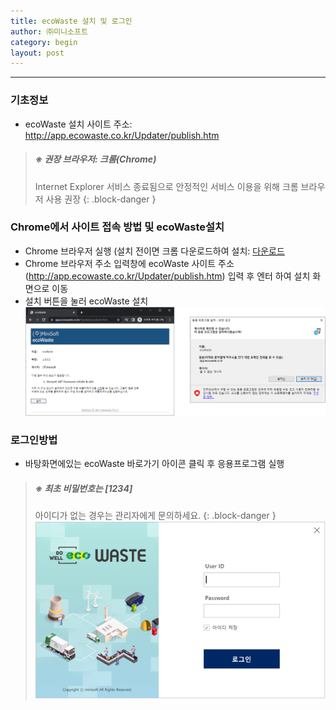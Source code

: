 ```yaml
---
title: ecoWaste 설치 및 로그인
author: ㈜미니소프트
category: begin
layout: post
---
```


***

### 기초정보
- ecoWaste 설치 사이트 주소: <http://app.ecowaste.co.kr/Updater/publish.htm>

> ##### ※ 권장 브라우저: 크롬(Chrome)
>
> Internet Explorer 서비스 종료됨으로 안정적인 서비스 이용을 위해 크롬 브라우저 사용 권장
{: .block-danger }

### Chrome에서 사이트 접속 방법 및 ecoWaste설치
- Chrome 브라우저 실행 (설치 전이면 크롬 다운로드하여 설치: [다운로드][1]
- Chrome 브라우저 주소 입력창에 ecoWaste 사이트 주소(<http://app.ecowaste.co.kr/Updater/publish.htm>) 입력 후 엔터 하여 설치 화면으로 이동
- 설치 버튼을 눌러 ecoWaste 설치
![](/images/com/install.png)  


### 로그인방법
- 바탕화면에있는 ecoWaste 바로가기 아이콘 클릭 후 응용프로그램 실행

> ##### ※ 최초 비밀번호는 [1234]
>
> 아이디가 없는 경우는 관리자에게 문의하세요.
{: .block-danger }
![로그인](/images/com/login.png)

<!-- 링크 -->
[1]: https://www.google.co.kr/chrome/?brand=CHBD&gclid=EAIaIQobChMI69iD5Yjl6gIVWKWWCh3VAQOAEAAYASAAEgLGxPD_BwE&gclsrc=aw.ds
